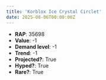 ```yaml
---
title: 'Korblox Ice Crystal Circlet'
date: 2025-08-06T00:00:00Z
---
```

- **RAP**: 35698
- **Value**: -1
- **Demand level**: -1
- **Trend**: -1
- **Projected?**: True
- **Hyped?**: True
- **Rare?**: True
